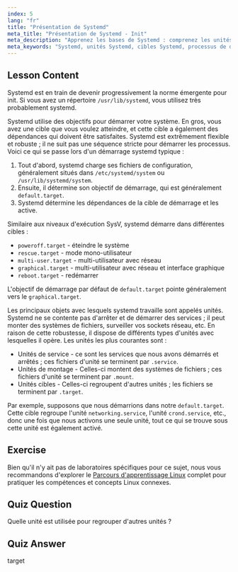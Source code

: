 ```yaml
---
index: 5
lang: "fr"
title: "Présentation de Systemd"
meta_title: "Présentation de Systemd - Init"
meta_description: "Apprenez les bases de Systemd : comprenez les unités, les cibles et le processus de démarrage. Découvrez comment Systemd gère les services et les états du système sous Linux. Commencez votre parcours !"
meta_keywords: "Systemd, unités Systemd, cibles Systemd, processus de démarrage Linux, services Linux, débutant, tutoriel, guide"
---
```


## Lesson Content

Systemd est en train de devenir progressivement la norme émergente pour init. Si vous avez un répertoire `/usr/lib/systemd`, vous utilisez très probablement systemd.

Systemd utilise des objectifs pour démarrer votre système. En gros, vous avez une cible que vous voulez atteindre, et cette cible a également des dépendances qui doivent être satisfaites. Systemd est extrêmement flexible et robuste ; il ne suit pas une séquence stricte pour démarrer les processus. Voici ce qui se passe lors d'un démarrage systemd typique :

1. Tout d'abord, systemd charge ses fichiers de configuration, généralement situés dans `/etc/systemd/system` ou `/usr/lib/systemd/system`.
2. Ensuite, il détermine son objectif de démarrage, qui est généralement `default.target`.
3. Systemd détermine les dépendances de la cible de démarrage et les active.

Similaire aux niveaux d'exécution SysV, systemd démarre dans différentes cibles :

- `poweroff.target` - éteindre le système
- `rescue.target` - mode mono-utilisateur
- `multi-user.target` - multi-utilisateur avec réseau
- `graphical.target` - multi-utilisateur avec réseau et interface graphique
- `reboot.target` - redémarrer

L'objectif de démarrage par défaut de `default.target` pointe généralement vers le `graphical.target`.

Les principaux objets avec lesquels systemd travaille sont appelés unités. Systemd ne se contente pas d'arrêter et de démarrer des services ; il peut monter des systèmes de fichiers, surveiller vos sockets réseau, etc. En raison de cette robustesse, il dispose de différents types d'unités avec lesquelles il opère. Les unités les plus courantes sont :

- Unités de service - ce sont les services que nous avons démarrés et arrêtés ; ces fichiers d'unité se terminent par `.service`.
- Unités de montage - Celles-ci montent des systèmes de fichiers ; ces fichiers d'unité se terminent par `.mount`.
- Unités cibles - Celles-ci regroupent d'autres unités ; les fichiers se terminent par `.target`.

Par exemple, supposons que nous démarrions dans notre `default.target`. Cette cible regroupe l'unité `networking.service`, l'unité `crond.service`, etc., donc une fois que nous activons une seule unité, tout ce qui se trouve sous cette unité est également activé.

## Exercise

Bien qu'il n'y ait pas de laboratoires spécifiques pour ce sujet, nous vous recommandons d'explorer le [Parcours d'apprentissage Linux](https://labex.io/fr/learn/linux) complet pour pratiquer les compétences et concepts Linux connexes.

## Quiz Question

Quelle unité est utilisée pour regrouper d'autres unités ?

## Quiz Answer

target
